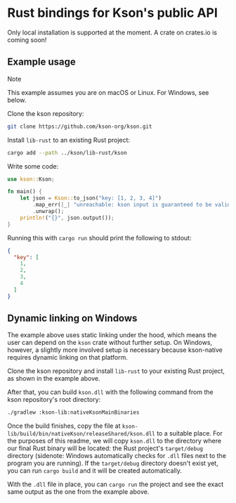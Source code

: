 # Rust bindings for Kson's public API

Only local installation is supported at the moment. A crate on crates.io is coming soon!

## Example usage

> [!NOTE]
> This example assumes you are on macOS or Linux. For Windows, see below.

Clone the kson repository:

```bash
git clone https://github.com/kson-org/kson.git
```

Install `lib-rust` to an existing Rust project:

```bash
cargo add --path ../kson/lib-rust/kson
```

Write some code:

```rust
use kson::Kson;

fn main() {
    let json = Kson::to_json("key: [1, 2, 3, 4]")
        .map_err(|_| "unreachable: kson input is guaranteed to be valid!")
        .unwrap();
    println!("{}", json.output());
}

```

Running this with `cargo run` should print the following to stdout:

```json
{
  "key": [
    1,
    2,
    3,
    4
  ]
}
```

## Dynamic linking on Windows

The example above uses static linking under the hood, which means the user can depend on the `kson`
crate without further setup. On Windows, however, a slightly more involved setup is necessary
because kson-native requires dynamic linking on that platform.

Clone the kson repository and install `lib-rust` to your existing Rust project, as shown in the
example above.

After that, you can build `kson.dll` with the following command from the kson repository's root
directory:

```bash
./gradlew :kson-lib:nativeKsonMainBinaries
```

Once the build finishes, copy the file at `kson-lib/build/bin/nativeKson/releaseShared/kson.dll`
to a suitable place. For the purposes of this readme, we will copy `kson.dll` to the directory where
our final Rust binary will be located: the Rust project's `target/debug` directory (sidenote:
Windows automatically checks for `.dll` files next to the program you are running). If the
`target/debug` directory doesn't exist yet, you can run `cargo build` and it will be created
automatically.

With the `.dll` file in place, you can `cargo run` the project and see the exact same output as the
one from the example above.
